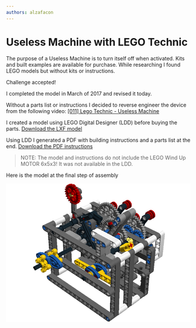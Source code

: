 ```yaml
---
authors: alzafacon
---
```


# Useless Machine with LEGO Technic

The purpose of a Useless Machine is to turn itself off when activated. Kits and built examples are available for purchase. While researching I found LEGO models but without kits or instructions.

Challenge accepted!

<!--truncate-->

I completed the model in March of 2017 and revised it today.

Without a parts list or instructions I decided to reverse engineer the device from the following video:
[[011] Lego Technic - Useless Machine](https://www.youtube.com/watch?v=HAk-rhvZe2w)

I created a model using LEGO Digital Designer (LDD) before buying the parts. [Download the LXF model](./UselessMachine.lxf)

Using LDD I generated a PDF with building instructions and a parts list at the end.
[Download the PDF instructions](./UselessMachineInstructions.pdf)

> NOTE: The model and instructions do not include the LEGO Wind Up MOTOR 6x5x3! It was not available in the LDD.

Here is the model at the final step of assembly

![Final Step from instructions](./Step84.png)


